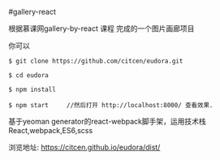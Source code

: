 #gallery-react

根据慕课网gallery-by-react 课程 完成的一个图片画廊项目

你可以
```npm
$ git clone https://github.com/citcen/eudora.git

$ cd eudora

$ npm install

$ npm start     //然后打开 http://localhost:8000/ 查看效果.
```

基于yeoman generator的react-webpack脚手架，运用技术栈React,webpack,ES6,scss

浏览地址: https://citcen.github.io/eudora/dist/
